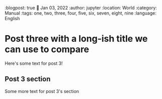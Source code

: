 :blogpost: true
:date: Jan 03, 2022
:author: jupyter
:location: World
:category: Manual
:tags: one, two, three, four, five, six, seven, eight, nine
:language: English

# Post three with a long-ish title we can use to compare

Here's some text for post 3!

## Post 3 section

Some more text for post 3's section

